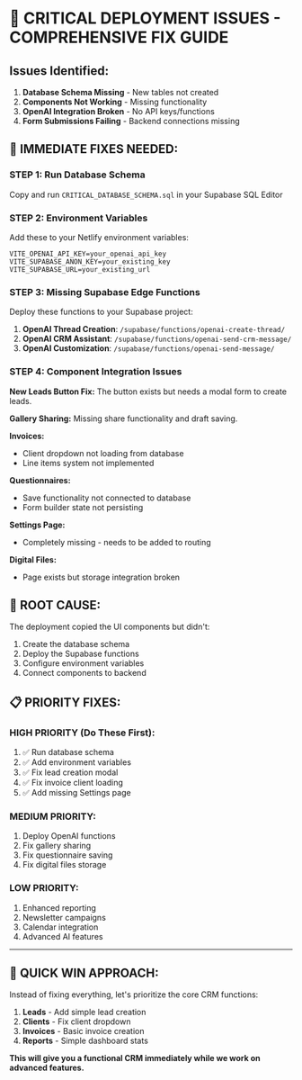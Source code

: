 # 🚨 CRITICAL DEPLOYMENT ISSUES - COMPREHENSIVE FIX GUIDE

## Issues Identified:
1. **Database Schema Missing** - New tables not created
2. **Components Not Working** - Missing functionality
3. **OpenAI Integration Broken** - No API keys/functions
4. **Form Submissions Failing** - Backend connections missing

## 🔧 IMMEDIATE FIXES NEEDED:

### **STEP 1: Run Database Schema** 
Copy and run `CRITICAL_DATABASE_SCHEMA.sql` in your Supabase SQL Editor

### **STEP 2: Environment Variables**
Add these to your Netlify environment variables:
```
VITE_OPENAI_API_KEY=your_openai_api_key
VITE_SUPABASE_ANON_KEY=your_existing_key
VITE_SUPABASE_URL=your_existing_url
```

### **STEP 3: Missing Supabase Edge Functions**
Deploy these functions to your Supabase project:

1. **OpenAI Thread Creation**: `/supabase/functions/openai-create-thread/`
2. **OpenAI CRM Assistant**: `/supabase/functions/openai-send-crm-message/`
3. **OpenAI Customization**: `/supabase/functions/openai-send-message/`

### **STEP 4: Component Integration Issues**

**New Leads Button Fix:**
The button exists but needs a modal form to create leads.

**Gallery Sharing:**
Missing share functionality and draft saving.

**Invoices:**
- Client dropdown not loading from database
- Line items system not implemented

**Questionnaires:**
- Save functionality not connected to database
- Form builder state not persisting

**Settings Page:**
- Completely missing - needs to be added to routing

**Digital Files:**
- Page exists but storage integration broken

## 🎯 **ROOT CAUSE:**
The deployment copied the UI components but didn't:
1. Create the database schema
2. Deploy the Supabase functions
3. Configure environment variables
4. Connect components to backend

## 📋 **PRIORITY FIXES:**

### **HIGH PRIORITY (Do These First):**
1. ✅ Run database schema
2. ✅ Add environment variables  
3. ✅ Fix lead creation modal
4. ✅ Fix invoice client loading
5. ✅ Add missing Settings page

### **MEDIUM PRIORITY:**
1. Deploy OpenAI functions
2. Fix gallery sharing
3. Fix questionnaire saving
4. Fix digital files storage

### **LOW PRIORITY:**
1. Enhanced reporting
2. Newsletter campaigns
3. Calendar integration
4. Advanced AI features

---

## 🚀 **QUICK WIN APPROACH:**

Instead of fixing everything, let's prioritize the core CRM functions:
1. **Leads** - Add simple lead creation
2. **Clients** - Fix client dropdown
3. **Invoices** - Basic invoice creation
4. **Reports** - Simple dashboard stats

**This will give you a functional CRM immediately while we work on advanced features.**
